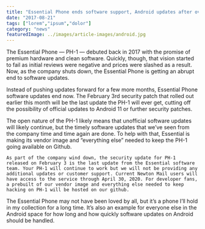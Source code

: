 ```yaml
---
title: "Essential Phone ends software support, Android updates after over two years"
date: "2017-08-21"
tags: ["lorem","ipsum","dolor"]
category: "news"
featuredImage: ../images/article-images/android.jpg
---
```


The Essential Phone — PH-1 — debuted back in 2017 with the promise of premium hardware and clean software. Quickly, though, that vision started to fail as initial reviews were negative and prices were slashed as a result. Now, as the company shuts down, the Essential Phone is getting an abrupt end to software updates.

Instead of pushing updates forward for a few more months, Essential Phone software updates end now. The February 3rd security patch that rolled out earlier this month will be the last update the PH-1 will ever get, cutting off the possibility of official updates to Android 11 or further security patches.

The open nature of the PH-1 likely means that unofficial software updates will likely continue, but the timely software updates that we’ve seen from the company time and time again are done. To help with that, Essential is making its vendor image and “everything else” needed to keep the PH-1 going available on Github.

    As part of the company wind down, the security update for PH-1 released on February 3 is the last update from the Essential software team. Your PH-1 will continue to work but we will not be providing any additional updates or customer support. Current Newton Mail users will have access to the service through April 30, 2020. For developer fans, a prebuilt of our vendor image and everything else needed to keep hacking on PH-1 will be hosted on our github.

The Essential Phone may not have been loved by all, but it’s a phone I’ll hold in my collection for a long time. It’s also an example for everyone else in the Android space for how long and how quickly software updates on Android should be handled.
